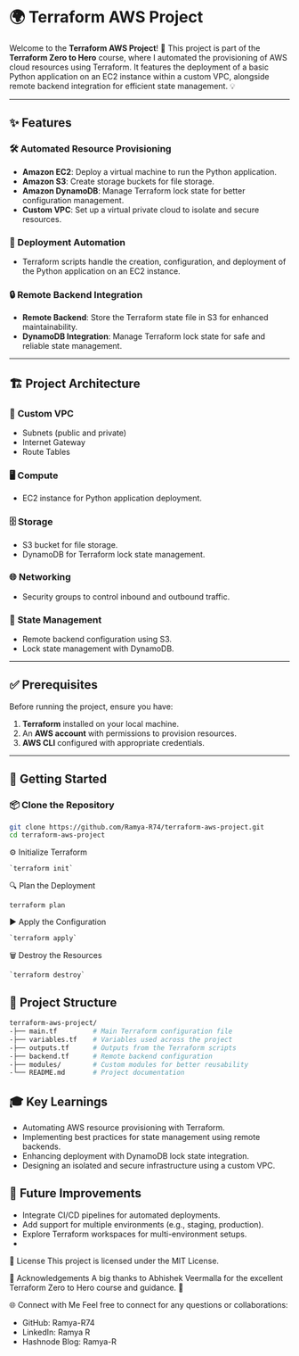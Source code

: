 # 🌍 Terraform AWS Project

Welcome to the **Terraform AWS Project**! 🚀 This project is part of the **Terraform Zero to Hero** course, where I automated the provisioning of AWS cloud resources using Terraform. It features the deployment of a basic Python application on an EC2 instance within a custom VPC, alongside remote backend integration for efficient state management. 💡

---

## ✨ Features

### 🛠️ Automated Resource Provisioning
- **Amazon EC2**: Deploy a virtual machine to run the Python application.  
- **Amazon S3**: Create storage buckets for file storage.  
- **Amazon DynamoDB**: Manage Terraform lock state for better configuration management.  
- **Custom VPC**: Set up a virtual private cloud to isolate and secure resources.  

### 🤖 Deployment Automation
- Terraform scripts handle the creation, configuration, and deployment of the Python application on an EC2 instance.

### 🔒 Remote Backend Integration
- **Remote Backend**: Store the Terraform state file in S3 for enhanced maintainability.  
- **DynamoDB Integration**: Manage Terraform lock state for safe and reliable state management.

---

## 🏗️ Project Architecture

### 🔧 **Custom VPC**
- Subnets (public and private)  
- Internet Gateway  
- Route Tables  

### 🖥️ **Compute**
- EC2 instance for Python application deployment.

### 🗄️ **Storage**
- S3 bucket for file storage.  
- DynamoDB for Terraform lock state management.

### 🌐 **Networking**
- Security groups to control inbound and outbound traffic.

### 📂 **State Management**
- Remote backend configuration using S3.  
- Lock state management with DynamoDB.

---

## ✅ Prerequisites

Before running the project, ensure you have:
1. **Terraform** installed on your local machine.  
2. An **AWS account** with permissions to provision resources.  
3. **AWS CLI** configured with appropriate credentials.

---

## 🚀 Getting Started

### 📦 Clone the Repository
```bash
git clone https://github.com/Ramya-R74/terraform-aws-project.git
cd terraform-aws-project
```

⚙️ Initialize Terraform
   
    `terraform init`
  
🔍 Plan the Deployment
    
   `terraform plan`
  
▶️ Apply the Configuration
    
    `terraform apply`
  
🗑️ Destroy the Resources
    
    `terraform destroy`
    
## 📂 Project Structure
```bash
terraform-aws-project/
-├── main.tf         # Main Terraform configuration file
-├── variables.tf    # Variables used across the project
-├── outputs.tf      # Outputs from the Terraform scripts
-├── backend.tf      # Remote backend configuration
-├── modules/        # Custom modules for better reusability
-└── README.md       # Project documentation
```
## 🎓 Key Learnings
- Automating AWS resource provisioning with Terraform.
- Implementing best practices for state management using remote backends.
- Enhancing deployment with DynamoDB lock state integration.
- Designing an isolated and secure infrastructure using a custom VPC.
## 🚀 Future Improvements
- Integrate CI/CD pipelines for automated deployments.
- Add support for multiple environments (e.g., staging, production).
- Explore Terraform workspaces for multi-environment setups.
- 
📜 License
This project is licensed under the MIT License.

💬 Acknowledgements
A big thanks to Abhishek Veermalla for the excellent Terraform Zero to Hero course and guidance. 🙏

🌐 Connect with Me
Feel free to connect for any questions or collaborations:

- GitHub: Ramya-R74
- LinkedIn: Ramya R
- Hashnode Blog: Ramya-R
  




